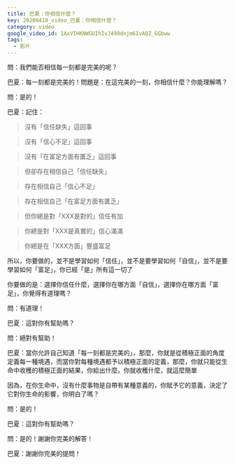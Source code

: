```yaml
---
title: 巴夏：你相信什麼？
key: 20200418_video_巴夏：你相信什麼？
category: video
google_video_id: 1AxVIHKNWGUIhIvJ499dnjm6IvAQZ_GGbww
tags:
  - 影片
---
```


問：我們能否相信每一刻都是完美的呢？

巴夏：每一刻都是完美的！問題是：在這完美的一刻，你相信什麼？你能理解嗎？

問：是的！

巴夏：記住：

> 沒有「信任缺失」這回事

> 沒有「信心不足」這回事

> 沒有「在富足方面有匱乏」這回事

> 但卻存在相信自己「信任缺失」

> 存在相信自己「信心不足」

> 存在相信自己「在富足方面有匱乏」

> 但你總是對「XXX是對的」信任有加

> 你總是對「XXX是真實的」信心滿滿

> 你總是在「XXX方面」豐盛富足

所以，你要做的，並不是學習如何「信任」，並不是要學習如何「自信」，並不是要學習如何「富足」，你已經「是」所有這一切了

你要做的是：選擇你信任什麼，選擇你在哪方面「自信」，選擇你在哪方面「富足」，你覺得有道理嗎？

問：有道理！

巴夏：這對你有幫助嗎？

問：絕對有幫助！

巴夏：當你允許自己知道「每一刻都是完美的」，那麼，你就是從積極正面的角度定義每一種境遇，而當你對每種境遇都予以積極正面的定義，那麼，你就只能從生命中收穫的積極正面的結果，你給出什麼，你就收穫什麼，就這麼簡單

因為，在你生命中，沒有什麼事物是自帶有某種意義的，你賦予它的意義，決定了它對你生命的影響，你明白了嗎？

問：是的！

巴夏：這對你有幫助嗎？

問：是的！謝謝你完美的解答！

巴夏：謝謝你完美的提問！

